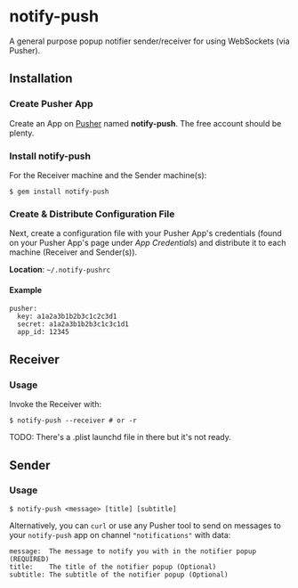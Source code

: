 # notify-push
A general purpose popup notifier sender/receiver for using WebSockets (via Pusher).

## Installation

### Create Pusher App
Create an App on [Pusher](https://pusher.com) named **notify-push**.  The free account should be plenty.

### Install notify-push
For the Receiver machine and the Sender machine(s):

```Shell
$ gem install notify-push
```

### Create & Distribute Configuration File
Next, create a configuration file with your Pusher App's credentials (found on your Pusher App's page under *App Credentials*) and distribute it to each machine (Receiver and Sender(s)).

**Location**: `~/.notify-pushrc`

#### Example

```YML
pusher:
  key: a1a2a3b1b2b3c1c2c3d1
  secret: a1a2a3b1b2b3c1c3c1d1
  app_id: 12345
```

## Receiver

### Usage
Invoke the Receiver with:

```Shell
$ notify-push --receiver # or -r
```

TODO: There's a .plist launchd file in there but it's not ready.

## Sender

### Usage

```Shell
$ notify-push <message> [title] [subtitle]
```

Alternatively, you can `curl` or use any Pusher tool to send on messages to your `notify-push` app on channel `"notifications"` with data:

```
message:  The message to notify you with in the notifier popup (REQUIRED)
title:    The title of the notifier popup (Optional)
subtitle: The subtitle of the notifier popup (Optional)
```
